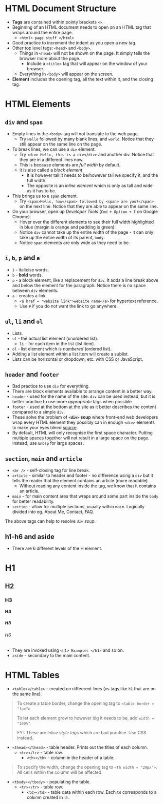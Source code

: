 # HTML Document Structure

- **Tags** are contained within pointy brackets `<>`.
- Beginning of an HTML document needs to open on an HTML tag that wraps around the entire page.
  - `<html> page stuff </html>`
- Good practice to increment the indent as you open a new tag.
- Other top level tags: `<head>` and `<body>`.
  - Things in `<head>` will not be shown on the page. It simply tells the browser more about the page.
    - Include a `<title>` tag that will appear on the window of your browser.
  - Everything in `<body>` will appear on the screen.
- **Element** includes the opening tag, all the text within it, and the closing tag.

# HTML Elements

## `div` and `span`

- Empty lines in the `<body>` tag will not translate to the web page.
  - Try `Hello` followed by many blank lines, and `world`. Notice that they still appear on the same line on the page.
- To break lines, we can use a `div` element. 
  - Try `<div> Hello, this is a div</div>` and another div. Notice that they are in a different lines now.
  - This is because elements are *full width* by default.
  - It is also called a *block element*.
    - It is however tall it needs to be/however tall we specify it, and the full width.
    - The opposite is an *inline element* which is only as tall and wide as it has to be.
- This brings us to a `span` element.
  - Try `<span>Hello, how</span> followed by <span> are you?</span>` on the next line. Notice that they are able to appear on the same line.
- On your browser, open up *Developer Tools* (`Cmd + Option + I` on Google Chrome).
  - Hover over the different elements to see their full width highlighted in blue (margin is orange and padding is green).
  - Notice `div` cannot take up the entire width of the page - it can only take up the entire width of its parent, `body`.
  - Notice `span` elements are only wide as they need to be.

## `i`, `b`, `p` and `a`
- `i` - italicise words.
- `b` - **bold** words.
- `p` - a block element, like a replacement for `div`. It adds a line break above and below the element for the paragraph. Notice there is no space between `div` elements.
- `a` - creates a link.
  - `<a href = "website link">website name</a>` for hypertext reference.
  - Use `#` if you do not want the link to go anywhere.

## `ul`, `li` and `ol`
- Lists.
- `ul` - the actual list element (unordered list).
  - `li` - for each item in the list (list item).
- `ol` - list element which is *numbered* (ordered list).
- Adding a list element within a list item will create a sublist.
- Lists can be horizontal or dropdown, etc. with CSS or JavaScript.

## `header` and `footer`

- Bad practice to use `div` for everything.
- There are block elements available to arrange content in a better way.
- `header` - used for the name of the site. `div` can be used instead, but it is better practice to use more *appropriate* tags when possible.
- `footer` - used at the bottom at the site as it better describes the content compared to a simple `div`.
- These solve the problem of **`<div>` soup** where front-end web developers wrap every HTML element they possibly can in enough `<div>` elements to make your eyes bleed [source](https://www.chillybin.com.sg/would-you-like-another-bowl-of-div-soup/).
- By default, HTML will only recognise the first space character. Putting multiple spaces together will not result in a large space on the page. Instead, use `&nbsp` for large spaces.

## `section`, `main` and `article`
- `<br />` - self-closing tag for line break.
- `article` - similar to header and footer - no difference using a `div` but it tells the reader that the element contains an article (more readable).
  - Without reading any content inside the tag, we know that it contains an article.
- `main` - for main content area that wraps around some part inside the `body` for better readability.
- `section` - allow for multiple sections, usually within `main`. Logically divided into eg. About Me, Contact, FAQ.

The above tags can help to resolve *`div` soup*.

## h1-h6 and aside

- There are 6 different levels of the H element.
# H1
## H2
### H3
#### H4
##### H5
###### H6
- They are invoked using `<h1> Examples </h1>` and so on.
- `aside` - secondary to the main content.

# HTML Tables
- `<table></table>` - created on diffeerent lines (vs tags like `h1` that are on the same line).
> To create a table border, change the opening tag to `<table border = "1px">`.
> 
> To let each element grow to however big it needs to be, add `width = "100%"`.
>
> FYI: These are *inline style tags* which are bad practice. Use CSS instead.

  - `<thead></thead>` - table header. Prints out the titles of each column.
    - `<tr></tr>` - table row.
      - `<th></th>` - column in the header of a table.
> To specify the width, change the opening tag to `<th width = "20px">`. All cells within the column will be affected.

  - `<tbody></tbody>` - populating the table.
    - `<tr></tr>` - table row.
      - `<td></td>` - table data within each row. Each `td` corresponds to a column created in `th`.
